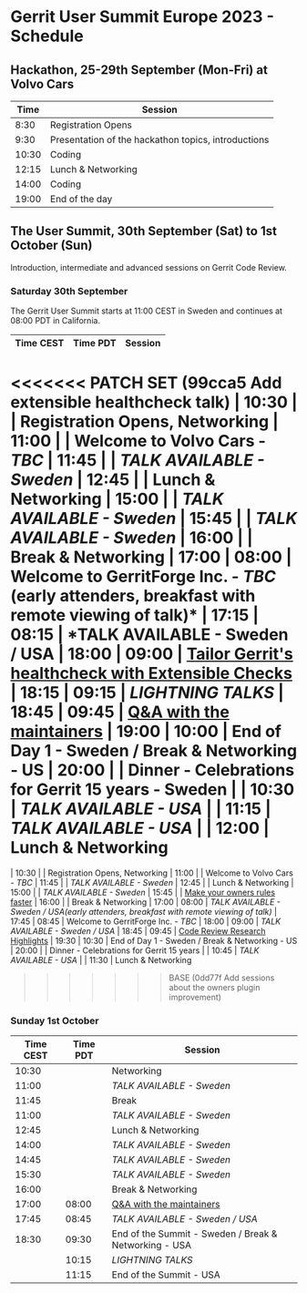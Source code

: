 # Gerrit User Summit Europe 2023 - Schedule

## Hackathon, 25-29th September (Mon-Fri) at Volvo Cars

| Time  | Session
|-------|-----------------------------------------------------
|  8:30 | Registration Opens
|  9:30 | Presentation of the hackathon topics, introductions
| 10:30 | Coding
| 12:15 | Lunch & Networking
| 14:00 | Coding
| 19:00 | End of the day

## The User Summit, 30th September (Sat) to 1st October (Sun)

Introduction, intermediate and advanced sessions on Gerrit Code Review.

### Saturday 30th September

The Gerrit User Summit starts at 11:00 CEST in Sweden and continues at 08:00 PDT in California.

| Time CEST | Time PDT  | Session
|-----------|-----------|-------------------------------------------------
<<<<<<< PATCH SET (99cca5 Add extensible healthcheck talk)
| 10:30     |           | Registration Opens, Networking
| 11:00     |           | Welcome to Volvo Cars - *TBC*
| 11:45     |           | *TALK AVAILABLE - Sweden*
| 12:45     |           | Lunch & Networking
| 15:00     |           | *TALK AVAILABLE - Sweden*
| 15:45     |           | *TALK AVAILABLE - Sweden*
| 16:00     |           | Break & Networking
| 17:00     | 08:00     | Welcome to GerritForge Inc. - *TBC* (early attenders, breakfast with remote viewing of talk)*
| 17:15     | 08:15     | *TALK AVAILABLE - Sweden / USA
| 18:00     | 09:00     | [Tailor Gerrit's healthcheck with Extensible Checks](sessions/extensible-healthcheck.md)
| 18:15     | 09:15     | *LIGHTNING TALKS*
| 18:45     | 09:45     | [Q&A with the maintainers](schedule/maintainers-qa.md)
| 19:00     | 10:00     | End of Day 1 - Sweden / Break & Networking - US
| 20:00     |           | Dinner - Celebrations for Gerrit 15 years - Sweden
|           | 10:30     | *TALK AVAILABLE - USA*
|           | 11:15     | *TALK AVAILABLE - USA*
|           | 12:00     | Lunch & Networking
=======
|   10:30   |           | Registration Opens, Networking
|   11:00   |           | Welcome to Volvo Cars - *TBC*
|   11:45   |           | *TALK AVAILABLE - Sweden*
|   12:45   |           | Lunch & Networking
|   15:00   |           | *TALK AVAILABLE - Sweden*
|   15:45   |           | [Make your owners rules faster](sessions/speed-up-owners.md)
|   16:00   |           | Break & Networking
|   17:00   |    08:00  | *TALK AVAILABLE - Sweden / USA(early attenders,
breakfast with remote viewing of talk)*
|   17:45   |    08:45  | Welcome to GerritForge Inc. - *TBC*
|   18:00   |    09:00  | *TALK AVAILABLE - Sweden / USA*
|   18:45   |    09:45  | [Code Review Research Highlights](schedule/recent-rebels-research.md)
|   19:30   |    10:30  | End of Day 1 - Sweden / Break & Networking - US
|   20:00   |           | Dinner - Celebrations for Gerrit 15 years
|           |    10:45  | *TALK AVAILABLE - USA*
|           |    11:30  | Lunch & Networking
>>>>>>> BASE      (0dd77f Add sessions about the owners plugin improvement)

### Sunday 1st October

| Time CEST | Time PDT  | Session
|-----------|-----------|-------------------------------------------------
|   10:30   |           | Networking
|   11:00   |           | *TALK AVAILABLE - Sweden*
|   11:45   |           | Break
|   11:00   |           | *TALK AVAILABLE - Sweden*
|   12:45   |           | Lunch & Networking
|   14:00   |           | *TALK AVAILABLE - Sweden*
|   14:45   |           | *TALK AVAILABLE - Sweden*
|   15:30   |           | *TALK AVAILABLE - Sweden*
|   16:00   |           | Break & Networking
|   17:00   |   08:00   | [Q&A with the maintainers](schedule/maintainers-qa.md)
|   17:45   |   08:45   | *TALK AVAILABLE - Sweden / USA*
|   18:30   |   09:30   | End of the Summit - Sweden / Break & Networking - USA
|           |   10:15   | *LIGHTNING TALKS*
|           |   11:15   | End of the Summit - USA
